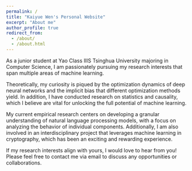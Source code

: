 ```yaml
---
permalink: /
title: "Kaiyue Wen's Personal Website"
excerpt: "About me"
author_profile: true
redirect_from: 
  - /about/
  - /about.html
---
```

As a junior student at Yao Class IIIS Tsinghua University majoring in Computer Science, I am passionately pursuing my research interests that span multiple areas of machine learning.

Theoretically, my curiosity is piqued by the optimization dynamics of deep neural networks and the implicit bias that different optimization methods yield. In addition, I have conducted research on statistics and causality, which I believe are vital for unlocking the full potential of machine learning.

My current empirical research centers on developing a granular understanding of natural language processing models, with a focus on analyzing the behavior of individual components. Additionally, I am also involved in an interdisciplinary project that leverages machine learning in cryptography, which has been an exciting and rewarding experience.

If my research interests align with yours, I would love to hear from you! Please feel free to contact me via email to discuss any opportunities or collaborations.
